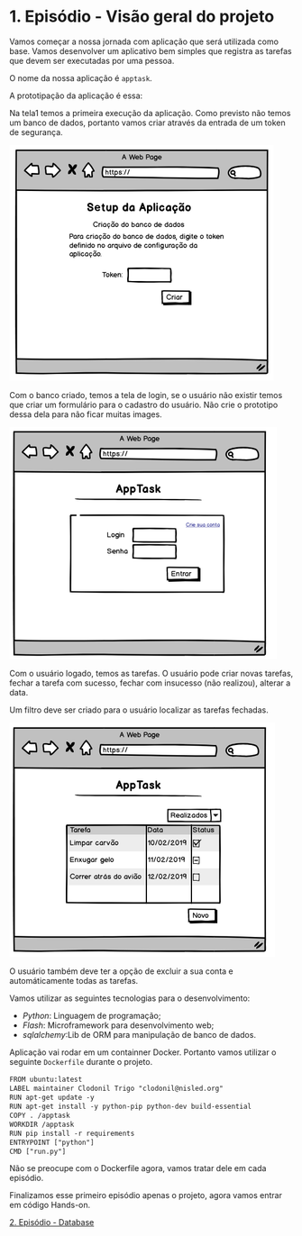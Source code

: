 # 1. Episódio - Visão geral do projeto

Vamos começar a nossa jornada com aplicação que será utilizada como base. Vamos desenvolver um aplicativo bem simples que registra as tarefas que devem ser executadas por uma pessoa.

O nome da nossa aplicação é `apptask`.

A prototipação da aplicação é essa:

Na tela1 temos a primeira execução da aplicação. Como previsto não temos um banco de dados, portanto vamos criar através da entrada de um token de segurança.


![tela_inicial](img/ep1-img1.png)

Com o banco criado, temos a tela de login, se o usuário não existir temos que criar um formulário para o cadastro do usuário. Não crie o prototipo dessa dela para não ficar muitas images.

![tela_inicial](img/ep1-img2.png)

Com o usuário logado, temos as tarefas. O usuário pode criar novas tarefas, fechar a tarefa com sucesso, fechar com insucesso (não realizou), alterar a data.

Um filtro deve ser criado para o usuário localizar as tarefas fechadas.

![tela_inicial](img/ep1-img3.png)

O usuário também deve ter a opção de excluir a sua conta e automáticamente todas as tarefas.


Vamos utilizar as seguintes tecnologias para o desenvolvimento:

- *Python*: Linguagem de programação;
- *Flash*: Microframework para desenvolvimento web;
- *sqlalchemy*:Lib de ORM para manipulação de banco de dados.

Aplicação vai rodar em um containner Docker. Portanto vamos utilizar o seguinte `Dockerfile` durante o projeto.

```
FROM ubuntu:latest
LABEL maintainer Clodonil Trigo "clodonil@nisled.org"
RUN apt-get update -y
RUN apt-get install -y python-pip python-dev build-essential
COPY . /apptask
WORKDIR /apptask
RUN pip install -r requirements
ENTRYPOINT ["python"]
CMD ["run.py"]
```
Não se preocupe com o Dockerfile agora, vamos tratar dele em cada episódio.

Finalizamos esse primeiro episódio apenas o projeto, agora vamos entrar em código Hands-on.

[2. Episódio - Database](ep2.md)

